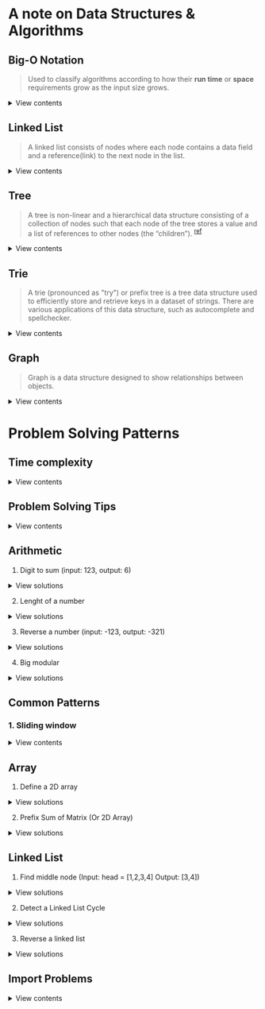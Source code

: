 # A note on Data Structures & Algorithms

## Big-O Notation

> Used to classify algorithms according to how their **run time** or **space** requirements grow as the input size grows.

<details>
<summary>View contents</summary>

#### Time Complexity

> analyze the runtime as the size of the inputs increases.

- Arithmetic operations are constant.
- Variable assignment is constant.
- Accessing elements in an array (by index) or object (by key) is constant.
- In a loop, the complexity is the length of the loop times.

#### Space Complexity

> how much additional memory do we need to allocate.

- Most primitives (booleans, numbers, undefined, null) are constant space.
- Strings require O(n) space (where n is the string length)
- Reference types are generally O(n), where n is the length (for arrays) or the number of keys (for objects)

#### O (Big Oh), Ω (Big Omega) and Θ (Big Theta)

- Big oh (O) - defines the worst case. e.g.: O(n)
- Big Omega (Ω) - defines the best case. e.g.: Ω(1)
- Big Theta (Θ) - when best case and worst case are same. e.g.: Θ(1)

#### Big-O Complexity Chart

![Big O Complexity Chart](assets/big-o/big-o-complexity-chart.jpg)

source: [https://www.bigocheatsheet.com/](https://www.bigocheatsheet.com/)

#### Big-O list

- ✅ **O(1) Constant Time:** no loops
- ✅ **O(logN) Logarithmic:** usually searching algorithms have log(n) if they are sorted (Binary Search) [size 8 -> 3 operations (log2^8), size 16 -> 4 operations (log2^16)]
- ✅ **O(n) Linear Time:** for, while loops
- ✅ **O(n \* logN):** Log Linear - usually Sorting algorithms
- ✅ **O(n^2) Quadratic Time:** every element in a collection needs to be compared to every other element. Two nested loops
- ✅ **O(2^n) Exponential Time:** recursive algorithms that solve a problem of size N
- ✅ **O(n!) Factorial Time:** Run a loop for every element
- ✅ **Two separate inputs:** O(a + b) or O(a \* b)

#### Common Data Structure Operations

![Common Data Structure Operations](assets/big-o/common-ds-ops.jpg)

source: [https://www.bigocheatsheet.com/](https://www.bigocheatsheet.com/)

#### Array Sorting Algorithms

![Array Sorting Algorithms](assets/big-o/array-sorting-algs.jpg)

source: [https://www.bigocheatsheet.com/](https://www.bigocheatsheet.com/)

</details>

## Linked List

> A linked list consists of nodes where each node contains a data field and a reference(link) to the next node in the list.

<details>
<summary>View contents</summary>

![image](https://user-images.githubusercontent.com/11992095/195976783-29e5f88d-20dc-4e6f-822c-109cac983f57.png)
[source](https://www.geeksforgeeks.org/data-structures/linked-list/)

### Linked List Basic operations

```py

from typing import Optional, Tuple
from typing_extensions import Self


class Node:
    def __init__(self, val: int = 0, next: Optional[Self] = None):
        self.val = val
        self.next = next


class LinkedListCrud:
    def __init__(self) -> None:
        # head: 1 -> 2
        self.head = Node(1)
        self.head.next = Node(2)

    # detect loop
    def detectLoop(self) -> Optional[Node]:
        slow = self.head
        fast = self.head

        while fast and fast.next and slow != fast:
            slow = slow.next
            fast = fast.next.next

        if slow and slow == fast:
            print("Loop detected")
            return slow
        else:
            print("Loop doesn't exists")
            return None

    # initiate loop
    def initiateLoop(self, last: Node, middle: Node) -> None:
        last.next = middle

    # Find middle
    def findMiddle(self) -> Node:
        slow = self.head
        fast = self.head

        while fast and fast.next:
            slow = slow.next
            fast = fast.next.next

        return slow

    # Reverse the linked list
    def reverseLL(self):
        prev = None
        curr = self.head

        while curr:
            next = curr.next
            curr.next = prev
            prev = curr
            curr = next

        self.head = prev

    # Delete a node
    def deleteNode(self, index: int):
        dummy = Node(next=self.head)
        prev, curr = dummy, self.head
        count = -1

        while curr and count != index-1:
            prev = curr
            curr = curr.next
            count += 1

        if count+1 != index:
            print("Index {} doesn't exists".format(index))
            return

        prev.next = curr.next
        self.head = dummy.next

    # Insert at a node
    def insertAt(self, index: int, val: int) -> None:
        dummy = Node(next=self.head)
        prev, curr = dummy, self.head
        count = -1

        while curr and count != index-1:
            prev = curr
            curr = curr.next
            count += 1

        if count+1 != index:
            print("Index {} doesn't exists".format(index))
            return

        newNode = Node(val=val)
        newNode.next = curr
        prev.next = newNode
        self.head = dummy.next

        # Insert at the end
    def insertAtEnd(self, val: int) -> None:
        curr = self.head

        while curr and curr.next:
            curr = curr.next
        curr.next = Node(val)

    # Insert at the beginning
    def insertAtBeginning(self, val: int) -> None:
        dummy = Node(val)
        dummy.next = self.head
        self.head = dummy

    # get last node
    def getLastNode(self) -> Node:
        curr = self.head

        while curr and curr.next:
            curr = curr.next

        return curr

    # Print the linked list
    def printLL(self, node=None, msg: str = ""):
        if not self.head:
            print("Linked List is empty.")

        curr = node if node else self.head
        if msg:
            print(msg+":", end=" ")

        while curr:
            print(curr.val, end=" ")
            curr = curr.next
        print()


if __name__ == "__main__":
    ll = LinkedListCrud()

    # crud operations
    ll.printLL(msg="Before Insert")
    ll.insertAtBeginning(5)
    ll.printLL(msg="After inserting 5 at beginning")
    ll.insertAtEnd(100)
    ll.printLL(msg="After inserting 100 at end")
    ll.insertAt(4, 200)
    ll.printLL(msg="After inserting 200 at 4th or last index")
    ll.insertAt(0, 50)
    ll.printLL(msg="After inserting 200 at 0 or 1st index")
    ll.insertAt(2, 46)
    ll.printLL(msg="After inserting 46 at 2nd index")
    ll.deleteNode(0)
    ll.printLL(msg="After deleting beginning node")
    ll.deleteNode(5)
    ll.printLL(msg="After deleting end node")

    # revers a LL
    ll.reverseLL()
    ll.printLL(msg="After reversing the linked list")

    # find middle
    middleNode = ll.findMiddle()
    ll.printLL(node=middleNode, msg="Middle Node")

    # find loop, remove loop, find length of loop
    lastNode = ll.getLastNode()
    ll.initiateLoop(lastNode, middleNode)
    ll.detectLoop()
```

```
Before Insert: 1 2
After inserting 5 at beginning: 5 1 2
After inserting 100 at end: 5 1 2 100
After inserting 200 at 4th or last index: 5 1 2 100 200
After inserting 200 at 0 or 1st index: 50 5 1 2 100 200
After inserting 46 at 2nd index: 50 5 46 1 2 100 200
After deleting beginning node: 5 46 1 2 100 200
After deleting end node: 5 46 1 2 100
After reversing the linked list: 100 2 1 46 5
Middle Node: 1 46 5
Loop detected
```

</details>

## Tree

> A tree is non-linear and a hierarchical data structure consisting of a collection of nodes such that each node of the tree stores a value and a list of references to other nodes (the “children”). <sup>[ref](https://www.geeksforgeeks.org/introduction-to-tree-data-structure-and-algorithm-tutorials/)</sup>

<details>
<summary>View contents</summary>

### Binary Tree

> A tree is a non-linear data structure. It has no limitation on the number of children. A binary tree has a limitation as any node of the tree has at most two children: a left and a right child.

<details>
<summary>View contents</summary>

![image](https://user-images.githubusercontent.com/11992095/196828888-d53b98ab-ca50-48d6-a97f-d72de9680fd9.png)

#### Some terminology of Complete Binary Tree:

- Root – Node in which no edge is coming from the parent. Example -node A
- Child – Node having some incoming edge is called child. Example – nodes B, H are the child of A and D respectively.
- Sibling – Nodes having the same parent are sibling. Example- J, K are siblings as they have the same parent E.
- Degree of a node – Number of children of a particular parent. Example- Degree of A is 2 and Degree of H is 1. Degree of L is 0.
- Internal/External nodes – Leaf nodes are external nodes and non leaf nodes are internal nodes.
- Level – Count nodes in a path to reach a destination node. Example- Level of node H is 3 as nodes A, D and H themselves form the path.
- Height – Number of edges to reach the destination node, Root is at height 0. Example – Height of node E is 2 as it has two edges from the root.

#### Properties of Complete Binary Tree:

- A complete binary tree is said to be a proper binary tree where all leaves have the same depth.
- In a complete binary tree number of nodes at depth d is 2d.
- In a complete binary tree with n nodes height of the tree is log(n+1).
- All the levels except the last level are completely full.

#### Perfect Binary Tree vs Complete Binary Tree:

A binary tree of height ‘h’ having the maximum number of nodes is a perfect binary tree.
For a given height h, the maximum number of nodes is 2h+1-1.

A complete binary tree of height h is a proper binary tree up to height h-1, and in the last level element are stored in left to right order.

References:

- [Complete Binary Tree](https://www.geeksforgeeks.org/complete-binary-tree/)
- [Binary Tree Data Structure](https://www.geeksforgeeks.org/binary-tree-data-structure/)

</details>

### Breath First Traversals

<details>
<summary>View contents</summary>

<img width="848" alt="image" src="https://user-images.githubusercontent.com/11992095/195859575-520cccdc-621e-4de6-ad4c-4f8185a8f30d.png">
    
<img width="1187" alt="image" src="https://user-images.githubusercontent.com/11992095/195860975-8d448e5a-0635-455d-b219-9028dcf58574.png">

**Implementation (using queue):**

```py
def bfs(self, root: Optional[TreeNode]) -> int:
        if not root:
            return 0

        queue = [root]

        while queue:
            next_level = []

            for node in queue:
                print(node.val)

                if node.left:
                    next_level.append(node.left)

                if node.right:
                    next_level.append(node.right)

            # Move to the next level
            queue = next_level
```

</details>

### Depth First Traversals

<details>
<summary>View contents</summary>

1. Pre-order

![pre-order](assets/graph/pre-order.png)

2. In-order

![pre-order](assets/graph/in-order.png)

3. Post-order

![pre-order](assets/graph/post-order.png)

source: [data structures and algorithms in python](https://classroom.udacity.com/courses/ud513/lessons/7114284829/concepts/77366995150923)

**Implementation (using recursion):**

```py
class Node:
    def __init__(self, val):
        self.val = val
        self.left = None
        self.right = None


# left - root - right
def printInOrder(root):
    if root:
        printInOrder(root.left)
        print(root.val, end=" ")
        printInOrder(root.right)


# root - left - right
def printPreOrder(root):
    if root:
        print(root.val, end=" ")
        printPreOrder(root.left)
        printPreOrder(root.right)


# left - right - root
def printPostOrder(root):
    if root:
        printPostOrder(root.left)
        printPostOrder(root.right)
        print(root.val, end=" ")


if __name__ == "__main__":
    root = Node("D")
    root.left = Node("B")
    root.right = Node("E")
    root.left.left = Node("A")
    root.left.right = Node("C")
    root.right.right = Node("F")

    print("Pre Order:", end=" ")
    printPreOrder(root)
    print()

    print("In Order:", end=" ")
    printInOrder(root)
    print()

    print("Post Order:", end=" ")
    printPostOrder(root)
```

**Implementation (using stack):**

```py
class Node:
    def __init__(self, val):
        self.val = val
        self.left = None
        self.right = None


def printPreOrder(root):
    stack = [root]

    while stack:
        node = stack.pop()
        print(node.val)

        if node.right:
            stack.append(node.right)
        if node.left:
            stack.append(node.left)


if __name__ == '__main__':
    D = Node('D')
    B = Node('B')
    E = Node('E')
    A = Node('A')
    C = Node('C')
    F = Node('F')

    D.left = B
    D.right = E
    B.left = A
    B.right = C
    E.right = F

    printPreOrder(D)
```

</details>

</details>

## Trie

> A trie (pronounced as "try") or prefix tree is a tree data structure used to efficiently store and retrieve keys in a dataset of strings. There are various applications of this data structure, such as autocomplete and spellchecker.

<details>
<summary>View contents</summary>

<img width="520" alt="image" src="https://user-images.githubusercontent.com/11992095/197226342-5440930f-2307-417f-8c76-8f3fa7390353.png">

[source](https://en.wikipedia.org/wiki/Trie#/media/File:Trie_example.svg)

### Implement Trie

```py
class TrieNode:
  def __init__(self):
    self.children = {}
    self.endOfWord = False

class Trie:

    def __init__(self):
      self.root = TrieNode()


    def insert(self, word: str) -> None:
      curr = self.root

      for ch in word:
        if ch not in curr.children:
          curr.children[ch] = TrieNode()
        curr = curr.children[ch]

      curr.endOfWord = True


    def search(self, word: str) -> bool:
      curr = self.root

      for ch in word:
        if ch not in curr.children:
          return False
        curr = curr.children[ch]
      return curr.endOfWord


    def startsWith(self, prefix: str) -> bool:
      curr = self.root

      for ch in prefix:
        if ch not in curr.children:
          return False
        curr = curr.children[ch]

      return True

trie = Trie()
trie.insert("apple")
trie.search("apple") # True
trie.search("app") # False
trie.startsWith("app") # True
```

</details>

## Graph

> Graph is a data structure designed to show relationships between objects.

<details>
<summary>View contents</summary>

The purpose of a graph is to show how different things are connected to one another (also known as network). A graph is similar to a tree.

![graph-node-edge](assets/graph/graph.png)

### BFS (Breath First Search)

<details>
<summary>View contents</summary>

[BFS in geekforgeeks](https://www.geeksforgeeks.org/breadth-first-search-or-bfs-for-a-graph/)

</details>

</details>

# Problem Solving Patterns

## Time complexity

<details>
<summary>View contents</summary>

Let n be the main variable in the problem.

- If n ≤ 12, the time complexity can be O(n!).
- If n ≤ 25, the time complexity can be O(2n).
- If n ≤ 100, the time complexity can be O(n4).
- If n ≤ 500, the time complexity can be O(n3).
- If n ≤ 104, the time complexity can be O(n2).
- If n ≤ 106, the time complexity can be O(n log n).
- If n ≤ 108, the time complexity can be O(n).
- If n > 108, the time complexity can be O(log n) or O(1).

**Examples of each common time complexity**

- O(n!) [Factorial time]: Permutations of 1 ... n
- O(2n) [Exponential time]: Exhaust all subsets of an array of size n
- O(n3) [Cubic time]: Exhaust all triangles with side length less than n
- O(n2) [Quadratic time]: Slow comparison-based sorting (eg. Bubble Sort, Insertion Sort, Selection Sort)
- O(n log n) [Linearithmic time]: Fast comparison-based sorting (eg. Merge Sort)
- O(n) [Linear time]: Linear Search (Finding maximum/minimum element in a 1D array), Counting Sort
- O(log n) [Logarithmic time]: Binary Search, finding GCD (Greatest Common Divisor) using Euclidean Algorithm
- O(1) [Constant time]: Calculation (eg. Solving linear equations in one unknown)

</details>

## Problem Solving Tips

<details>
<summary>View contents</summary>

If input array is sorted then

- Binary search
- Two pointers

If asked for all permutations/subsets then

- Backtracking

If given a tree then

- DFS
- BFS

If given a graph then

- DFS
- BFS

If given a linked list then

- Two pointers

If recursion is banned then

- Stack

If must solve in-place then

- Swap corresponding values
- Store one or more different values in the same pointer

If asked for maximum/minimum subarray/subset/options then

- Dynamic programming

If asked for top/least K items then

- Heap
- QuickSelect

If asked for common strings then

- Map
- Trie

Else

- Map/Set for O(1) time & O(n) space
- Sort input for O(nlogn) time and O(1) space

source: [Sean Prashad's Leetcode Patterns](https://seanprashad.com/leetcode-patterns/)

</details>

## Arithmetic

1. Digit to sum (input: 123, output: 6)

<details>
<summary>View solutions</summary>

**Solution 1:**

```js
function dititToSum(n) {
  let sum = 0;

  for (; n; n = Math.floor(n / 10)) {
    sum += n % 10;
  }

  return sum;
}

digitToSum(123); // 6
```

</details>

2. Lenght of a number

<details>
<summary>View solutions</summary>

**Solution 1**

`javascript`

```js
function digitToLength(num) {
  if (num === 0) {
    return 1;
  }
  return Math.floor(Math.log10(num)) + 1;
}
```

`python`

```py
import math
def digitToLength(num):
  if num == 0:
    return 1
  return math.floor(math.log10(num)) + 1
```

</details>

3. Reverse a number (input: -123, output: -321)

<details>
<summary>View solutions</summary>

**Solution 1**

```js
function reverse(num) {
  let r = 0;

  for (let i = Math.abs(num); i != 0; ) {
    r = r * 10;
    r = r + (i % 10);
    i = Math.floor(i / 10);
  }

  return num < 0 ? -r : r;
}

reverse(-123); // -321
```

</details>

4. Big modular

<details>
<summary>View solutions</summary>

**Solution 1**

```js
// a ^ b % M

function bigMod(a, b, M) {
  if (b === 0) return 1 % M;

  let x = bigMod(a, Math.floor(b / 2), M);
  console.log({ x1: x });
  x = (x * x) % M;
  console.log({ x2: x });
  if (b % 2 === 1) x = (x * a) % M;
  console.log({ x3: x });
  return x;
}

console.log(bigMod(2, 5, 7)); // 2 ^ 5 % 7 = 4
console.log(bigMod(2, 100, 7)); // 2 ^ 5 % 7 = 2
```

</details>

## Common Patterns

### 1. Sliding window

<details>
<summary>View contents</summary>

Identify sliding window problems:

1. Input is array/string
2. subarray/substring -> largest/minimum/maximum
3. Given k window size or have to calculate window size

2 Types of sliding windows:

1. Fixed Size Window

<details>
<summary>View codes</summary>

```py
# Find maximum sum sub array of k size

def maxPrice(arr, k):
  total = sum(arr[:k])
  max_price = total

  for i in range(len(arr) - k):
    total -= arr[i]
    total += arr[k+i]
    max_price = max(total, max_price)

  return max_price

maxPrice([1,4,5,6], 3) # 15
```

</details>

2. Variable Size Window

</details>

## Array

1. Define a 2D array

<details>
<summary>View solutions</summary>

```js
const row = 5;
const col = 4;
const val = 0;
const myGrid = [...Array(row)].map(() => Array(col).fill(val));
```

</details>

2. Prefix Sum of Matrix (Or 2D Array)

<details>
<summary>View solutions</summary>

```js
// Formula
psa[i][j] = psa[i - 1][j] + psa[i][j - 1] - psa[i - 1][j - 1] + a[i][j];
```

</details>

## Linked List

1. Find middle node (Input: head = [1,2,3,4] Output: [3,4])

<details>
<summary>View solutions</summary>

**Solution 1**

```js
function getMiddleNode(head) {
  let fast = head;
  let slow = head;

  while (fast !== null && fast.next !== null) {
    fast = fast.next.next;
    slow = slow.next;
  }

  return slow;
}
```

</details>

2. Detect a Linked List Cycle

<details>
<summary>View solutions</summary>

**Solution 1**

```js
function detectLLCycle(head) {
  let fast = head;
  let slow = head;

  while (fast !== null && fast.next !== null && slow !== fast) {
    fast = fast.next.next;
    slow = slow.next;
  }

  if (slow === fast) return true;
  return false;
}
```

</details>

3. Reverse a linked list

<details>
<summary>View solutions</summary>

**Solution 1**

<img width="1668" alt="image" src="https://user-images.githubusercontent.com/11992095/194465735-208f24d0-3ed0-4c86-8d1c-ecd84a471d07.png">

```js
function reverseLL(head) {
  let curr = head;
  let prev = null;

  while (curr !== null) {
    let next = curr.next;
    curr.next = prev;
    prev = curr;
    curr = next;
  }

  return prev;
}
```

</details>

## Import Problems

<details>
<summary>View contents</summary>
1. Swap Two Numbers

<details>
<summary>View solutions</summary>

**[You can find all the code here](https://github.com/foyez/cp-patterns/tree/main/codes/1-swap-two-numbers.py)**

```py
a, b = 10, 20

# solution 1: Third variable
t = a
a = b
b = t


# solution 2: addition & subtraction
a = a + b  # 10 + 20 = 30
b = a - b  # 30 - 20 = 10
a = a - b  # 30 - 10 = 20


# solution 3: multiplication & division
a = a*b  # 10 * 20 = 200
b = a/b  # 200 / 20 = 10
a = a/b  # 200 / 10 = 20


# solution 4: bitwise XOR(^)
a = a ^ b  # 01010 ^ 10100 = 11110 = 30
b = a ^ b  # 11110 ^ 10100 = 01010 = 10
a = a ^ b  # 11110 ^ 01010 = 10100 = 20


# solution 5: single line
a, b = b, a
```

</details>

</details>
